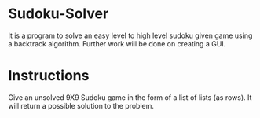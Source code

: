 # Sudoku-Solver
It is a program to solve an easy level to high level sudoku given game using a backtrack algorithm. Further work will be done on creating a GUI.

# Instructions
Give an unsolved 9X9 Sudoku game in the form of a list of lists (as rows). It will return a possible solution to the problem.
